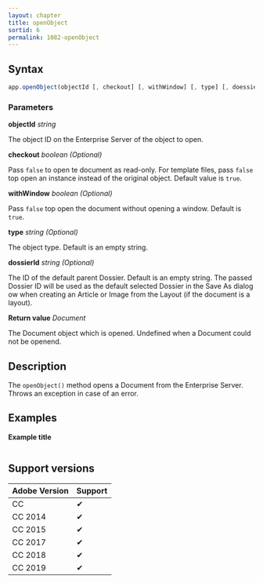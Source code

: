 ```yaml
---
layout: chapter
title: openObject
sortid: 6
permalink: 1082-openObject
---
```

## Syntax

```javascript
app.openObject(objectId [, checkout] [, withWindow] [, type] [, doessierId]);
```

### Parameters

**objectId** *string*

The object ID on the Enterprise Server of the object to open.

**checkout** *boolean (Optional)*

Pass `false` to open te document as read-only. For template files, pass `false` top open an instance instead of the original object.
Default value is `true`.

**withWindow** *boolean (Optional)*

Pass `false` top open the document without opening a window.
Default is `true`.

**type** *string (Optional)*

The object type. Default is an empty string.

**dossierId** *string (Optional)*

The ID of the default parent Dossier. Default is an empty string.
The passed Dossier ID will be used as the default selected Dossier in the Save As dialog ow when creating an Article or Image from the Layout (if the document is a layout).

**Return value** *Document*

The Document object which is opened. Undefined when a Document could not be openend.

## Description

The `openObject()` method opens a Document from the Enterprise Server. Throws an exception in case of an error.

## Examples

**Example title**

```javascript

```

## Support versions

| Adobe Version | Support |
|---------------|---------|
| CC            | ✔       |
| CC 2014       | ✔       |
| CC 2015       | ✔       |
| CC 2017       | ✔       |
| CC 2018       | ✔       |
| CC 2019       | ✔       |